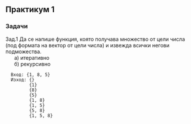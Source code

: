 ## Практикум 1
### Задачи

Зад.1  Да се напише функция, която получава множество от цели числа (под формата на вектор от цели числа) и извежда всички негови подможества.  
&nbsp;&nbsp;&nbsp;&nbsp;&nbsp;    а) итеративно  
&nbsp;&nbsp;&nbsp;&nbsp;&nbsp;    б) рекурсивно
      
      
      Вход: {1, 8, 5}
      Изход: {}
             {1}
             {8}
             {5}
             {1, 8}
             {1, 5}
             {5, 8}
             {1, 5, 8}
      
 
      
